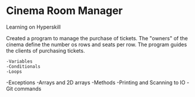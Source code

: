 # Cinema Room Manager
Learning on Hyperskill

Created a program to manage the purchase of tickets. 
The "owners" of the cinema define the number os rows and seats per row. The program guides the clients of purchasing tickets.

	-Variables
 	-Conditionals
	-Loops
  -Exceptions
  -Arrays and 2D arrays
  -Methods
	-Printing and Scanning to IO
	-Git commands

